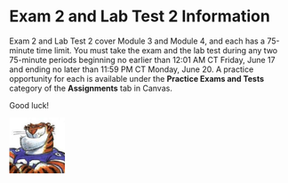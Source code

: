 # Exam 2 and Lab Test 2 Information

Exam 2 and Lab Test 2 cover Module 3 and Module 4, and each has a 75-minute time
limit. You must take the exam and the lab test during any two 75-minute periods
beginning no earlier than 12:01 AM CT Friday, June 17 and ending no later than
11:59 PM CT Monday, June 20. A practice opportunity for each is available under
the **Practice Exams and Tests** category of the **Assignments** tab in Canvas.

Good luck!

<img src="../../../img/rags.jpg" width="100">

